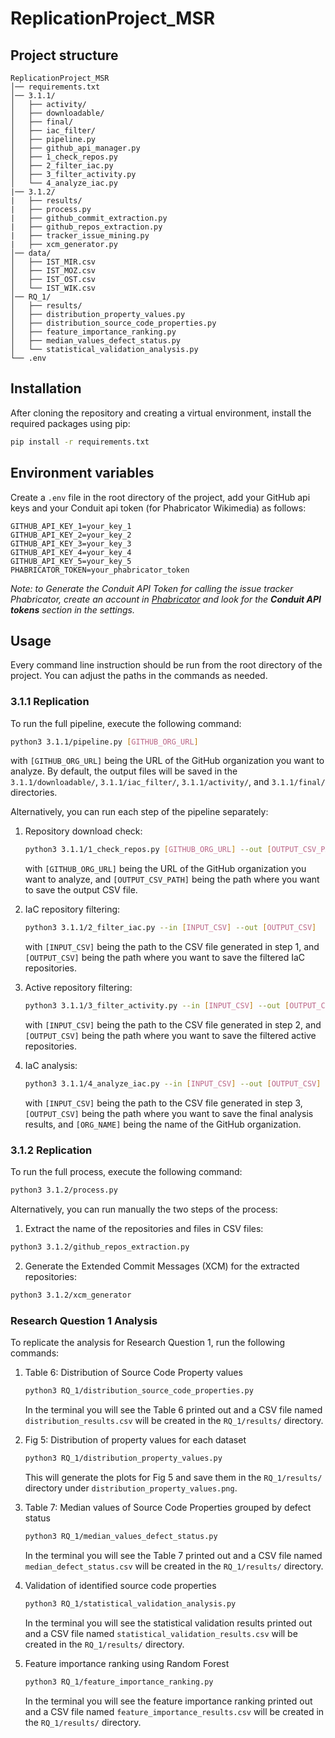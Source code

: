 # ReplicationProject_MSR

## Project structure

```
ReplicationProject_MSR
│── requirements.txt
│── 3.1.1/
│   ├── activity/
│   ├── downloadable/
│   ├── final/
│   ├── iac_filter/
│   ├── pipeline.py
│   ├── github_api_manager.py
│   ├── 1_check_repos.py
│   ├── 2_filter_iac.py
│   ├── 3_filter_activity.py
│   └── 4_analyze_iac.py
|── 3.1.2/
|   ├── results/
|   ├── process.py
|   ├── github_commit_extraction.py
|   ├── github_repos_extraction.py
|   ├── tracker_issue_mining.py
|   ├── xcm_generator.py
│── data/
│   ├── IST_MIR.csv
│   ├── IST_MOZ.csv
│   ├── IST_OST.csv
│   └── IST_WIK.csv
│── RQ_1/
│   ├── results/
│   ├── distribution_property_values.py
│   ├── distribution_source_code_properties.py
│   ├── feature_importance_ranking.py
│   ├── median_values_defect_status.py
│   └── statistical_validation_analysis.py
└── .env
```

## Installation

After cloning the repository and creating a virtual environment, install the required packages using pip:

```bash
pip install -r requirements.txt
```

## Environment variables

Create a `.env` file in the root directory of the project, add your GitHub api keys and your Conduit api token (for Phabricator Wikimedia) as follows:

```
GITHUB_API_KEY_1=your_key_1
GITHUB_API_KEY_2=your_key_2
GITHUB_API_KEY_3=your_key_3
GITHUB_API_KEY_4=your_key_4
GITHUB_API_KEY_5=your_key_5
PHABRICATOR_TOKEN=your_phabricator_token
```
*Note: to Generate the Conduit API Token for calling the issue tracker Phabricator, create an account in [Phabricator](https://phabricator.wikimedia.org/conduit/login/) and look for the **Conduit API tokens** section in the settings.*
## Usage

Every command line instruction should be run from the root directory of the project. You can adjust the paths in the commands as needed.

### 3.1.1 Replication

To run the full pipeline, execute the following command:

```bash
python3 3.1.1/pipeline.py [GITHUB_ORG_URL]
```
with `[GITHUB_ORG_URL]` being the URL of the GitHub organization you want to analyze.
By default, the output files will be saved in the `3.1.1/downloadable/`, `3.1.1/iac_filter/`, `3.1.1/activity/`, and `3.1.1/final/` directories.

Alternatively, you can run each step of the pipeline separately:

1. Repository download check:
   ```bash
   python3 3.1.1/1_check_repos.py [GITHUB_ORG_URL] --out [OUTPUT_CSV_PATH]
   ```
    with `[GITHUB_ORG_URL]` being the URL of the GitHub organization you want to analyze, and `[OUTPUT_CSV_PATH]` being the path where you want to save the output CSV file.

2. IaC repository filtering:
   ```bash
   python3 3.1.1/2_filter_iac.py --in [INPUT_CSV] --out [OUTPUT_CSV]
    ```
    with `[INPUT_CSV]` being the path to the CSV file generated in step 1, and `[OUTPUT_CSV]` being the path where you want to save the filtered IaC repositories.

3. Active repository filtering:
    ```bash
    python3 3.1.1/3_filter_activity.py --in [INPUT_CSV] --out [OUTPUT_CSV]
    ```
    with `[INPUT_CSV]` being the path to the CSV file generated in step 2, and `[OUTPUT_CSV]` being the path where you want to save the filtered active repositories.

4. IaC analysis:
    ```bash
    python3 3.1.1/4_analyze_iac.py --in [INPUT_CSV] --out [OUTPUT_CSV] --org [ORG_NAME]
    ```
    with `[INPUT_CSV]` being the path to the CSV file generated in step 3, `[OUTPUT_CSV]` being the path where you want to save the final analysis results, and `[ORG_NAME]` being the name of the GitHub organization.

### 3.1.2 Replication
To run the full process, execute the following command:
```bash
python3 3.1.2/process.py
```

Alternatively, you can run manually the two steps of the process:

1. Extract the name of the repositories and files in CSV files:
```bash
python3 3.1.2/github_repos_extraction.py
```

2. Generate the Extended Commit Messages (XCM) for the extracted repositories:
```bash
python3 3.1.2/xcm_generator
```

### Research Question 1 Analysis

To replicate the analysis for Research Question 1, run the following commands:

1. Table 6: Distribution of Source Code Property values
   ```bash
   python3 RQ_1/distribution_source_code_properties.py
   ```

    In the terminal you will see the Table 6 printed out and a CSV file named `distribution_results.csv` will be created in the `RQ_1/results/` directory.

2. Fig 5: Distribution of property values for each dataset
    ```bash
    python3 RQ_1/distribution_property_values.py
    ```
    This will generate the plots for Fig 5 and save them in the `RQ_1/results/` directory under `distribution_property_values.png`.

3. Table 7: Median values of Source Code Properties grouped by defect status
    ```bash
    python3 RQ_1/median_values_defect_status.py
    ```

    In the terminal you will see the Table 7 printed out and a CSV file named `median_defect_status.csv` will be created in the `RQ_1/results/` directory.

4. Validation of identified source code properties
    ```bash
    python3 RQ_1/statistical_validation_analysis.py
    ```

    In the terminal you will see the statistical validation results printed out and a CSV file named `statistical_validation_results.csv` will be created in the `RQ_1/results/` directory.

5. Feature importance ranking using Random Forest
    ```bash
    python3 RQ_1/feature_importance_ranking.py
    ```

    In the terminal you will see the feature importance ranking printed out and a CSV file named `feature_importance_results.csv` will be created in the `RQ_1/results/` directory.